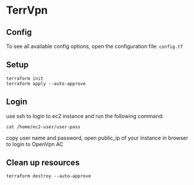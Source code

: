 # TerrVpn

## Config

  To see all available config options, open the configuration file: `config.tf`

## Setup

```
terraform init
terraform apply --auto-approve
```

## Login
  use ssh to login to ec2 instance and run the following command:  
```
cat /home/ec2-user/user-pass
```
copy user name and password, open public_ip of your instance in browser to login to OpenVpn AC
  
## Clean up resources

```
terraform destroy --auto-approve
```
